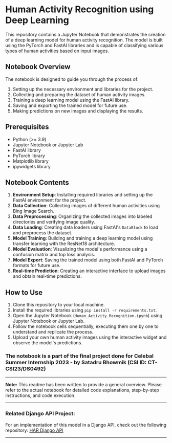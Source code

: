 # Human Activity Recognition using Deep Learning

This repository contains a Jupyter Notebook that demonstrates the creation of a deep learning model for human activity recognition. The model is built using the PyTorch and FastAI libraries and is capable of classifying various types of human activities based on input images.

## Notebook Overview

The notebook is designed to guide you through the process of:

1. Setting up the necessary environment and libraries for the project.
2. Collecting and preparing the dataset of human activity images.
3. Training a deep learning model using the FastAI library.
4. Saving and exporting the trained model for future use.
5. Making predictions on new images and displaying the results.

## Prerequisites

- Python (>= 3.9)
- Jupyter Notebook or Jupyter Lab
- FastAI library
- PyTorch library
- Matplotlib library
- ipywidgets library

## Notebook Contents

1. **Environment Setup**: Installing required libraries and setting up the FastAI environment for the project.
2. **Data Collection**: Collecting images of different human activities using Bing Image Search.
3. **Data Preprocessing**: Organizing the collected images into labeled directories and verifying image quality.
4. **Data Loading**: Creating data loaders using FastAI's `DataBlock` to load and preprocess the dataset.
5. **Model Training**: Building and training a deep learning model using transfer learning with the ResNet18 architecture.
6. **Model Evaluation**: Visualizing the model's performance using a confusion matrix and top loss analysis.
7. **Model Export**: Saving the trained model using both FastAI and PyTorch formats for future use.
8. **Real-time Prediction**: Creating an interactive interface to upload images and obtain real-time predictions.

## How to Use

1. Clone this repository to your local machine.
2. Install the required libraries using `pip install -r requirements.txt`.
3. Open the Jupyter Notebook (`Human_Activity_Recognition.ipynb`) using Jupyter Notebook or Jupyter Lab.
4. Follow the notebook cells sequentially, executing them one by one to understand and replicate the process.
5. Upload your own human activity images using the interactive widget and observe the model's predictions.

### The notebook is a part of the final project done for Celebal Summer Internship 2023 - by Satadru Bhowmik (CSI ID:  CT-CSI23/DS0492)

---

**Note:** This readme has been written to provide a general overview. Please refer to the actual notebook for detailed code explanations, step-by-step instructions, and code execution.

---

### Related Django API Project:

For an implementation of this model in a Django API, check out the following repository: [HAR Django API](https://github.com/sagacious-satadru/HAR_Django_API)

---
